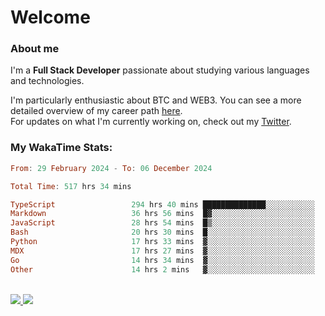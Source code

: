 # Welcome

### About me

I'm a **Full Stack Developer** passionate about studying various languages and technologies. 
</br>

I'm particularly enthusiastic about BTC and WEB3. You can see a more detailed overview of my career path [here](https://yanfer.vercel.app/).
</br>
For updates on what I'm currently working on, check out my [Twitter](https://twitter.com/yamigake).

### My WakaTime Stats:
<!--START_SECTION:waka-->

```haskell
From: 29 February 2024 - To: 06 December 2024

Total Time: 517 hrs 34 mins

TypeScript                 294 hrs 40 mins ██████████████░░░░░░░░░░░   55.43 %
Markdown                   36 hrs 56 mins  █▓░░░░░░░░░░░░░░░░░░░░░░░   06.95 %
JavaScript                 28 hrs 54 mins  █▒░░░░░░░░░░░░░░░░░░░░░░░   05.44 %
Bash                       20 hrs 30 mins  █░░░░░░░░░░░░░░░░░░░░░░░░   03.86 %
Python                     17 hrs 33 mins  ▓░░░░░░░░░░░░░░░░░░░░░░░░   03.30 %
MDX                        17 hrs 27 mins  ▓░░░░░░░░░░░░░░░░░░░░░░░░   03.28 %
Go                         14 hrs 34 mins  ▓░░░░░░░░░░░░░░░░░░░░░░░░   02.74 %
Other                      14 hrs 2 mins   ▓░░░░░░░░░░░░░░░░░░░░░░░░   02.64 %
```

<!--END_SECTION:waka-->

<div style="display: inline_block"><br>
  <a style="border-radius:10px;" href="https://www.linkedin.com/in/yan-fernandes-55a81a201/" target="_blank"><img src="https://skillicons.dev/icons?i=linkedin" target="_blank"</a> 
  <a style="border-radius:10px;" href = "mailto:yanfernandes404@gmail.com"><img src="https://skillicons.dev/icons?i=gmail" target="_blank"></a>
</div>
